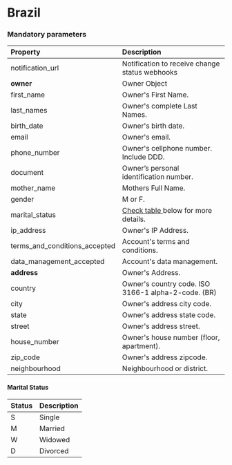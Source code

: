 # Brazil

### Mandatory parameters

| Property | Description |
| :--- | :--- |
| notification\_url | Notification to receive change status webhooks |
| **owner** | Owner Object |
| first\_name | Owner's First Name.  |
| last\_names | Owner's complete Last Names. |
| birth\_date | Owner's birth date.  |
| email | Owner's email. |
| phone\_number | Owner's cellphone number. Include DDD. |
| document | Owner’s personal identification number.  |
| mother\_name | Mothers Full Name.  |
| gender | M or F. |
| marital\_status | [Check table ](https://docs.dlocal.com/other/card-issuing/create-account/create-account-owner/brazil#marital-status)below for more details. |
| ip\_address | Owner's IP Address. |
| terms\_and\_conditions\_accepted | Account's terms and conditions.  |
| data\_management\_accepted | Account's data management.  |
| **address** | Owner's Address. |
| country | Owner's country code. ISO 3166-1 alpha-2-code. \(BR\) |
| city | Owner's address city code.  |
| state | Owner's address state code.  |
| street | Owner's address street. |
| house\_number | Owner's house number \(floor, apartment\). |
| zip\_code | Owner's address zipcode. |
| neighbourhood | Neighbourhood or district. |

#### Marital Status

| Status | Description |
| :--- | :--- |
| S | Single |
| M | Married |
| W | Widowed |
| D | Divorced |

